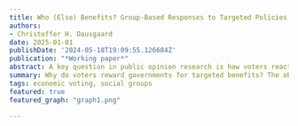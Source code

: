 ```yaml
---
title: Who (Else) Benefits? Group-Based Responses to Targeted Policies
authors:
- Christoffer H. Dausgaard
date: 2025-01-01
publishDate: '2024-05-18T19:09:55.126684Z'
publication: "*Working paper*"
abstract: A key question in public opinion research is how voters react to policies that benefit them materially. The challenge of estimating the causal effect of personal benefit on especially incumbent support has inspired a dearth of research over the past decade. Yet, we know little about the psychological underpinnings of this behavior although existing studies commonly attribute it to pocketbook voting. In this paper, I challenge this assumption and argue that existing studies have conflated voters acting on their personal benefit with voters acting on benefits to their in-groups. As a result, the importance of pocketbook motives has been overestimated. To resolve this, I decompose the effect of a targeted policy into a pocketbook and a group-targeting component in a replicated, pre-registered experiment on Danish and American voters. Across all three experiments I consistently find that voters' responses to material benefits are shaped more by in-group targeting than pocketbook gains. In a supplemental observational analysis, I find that recipients of a targeted policy are likely to infer that their group is targeted, which can explain what looks like a pocketbook effect. Importantly, however, the effects of targeting vary by group and are only positive for groups associated with strong social identities. These findings have implications for the electoral dynamics of targeted policies as well as the understanding of pocketbook behavior more broadly.
summary: Why do voters reward governments for targeted benefits? The obvious explanation is pocketbook motivations, i.e. the tendency to hold incumbents accountable for personal welfare changes. But in most cases, this behavior is equally consistent with a group-based response, i.e. voters rewarding the government for targeting their in-group. I test and find support for this alternative explanation in three survey experiments in Denmark and the US, suggesting that the effect is highly heterogeneous depending on group identity strength.
tags: economic voting, social groups
featured: true
featured_graph: "graph1.png"

---
```

